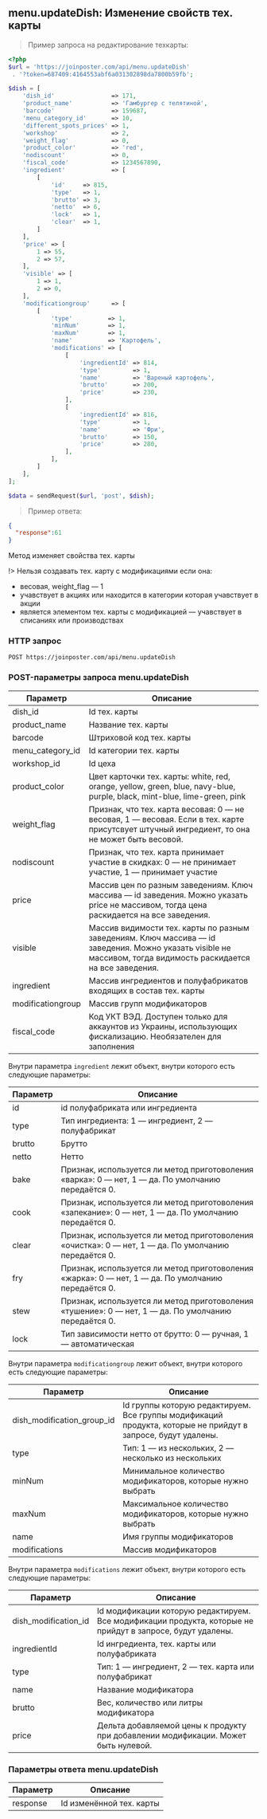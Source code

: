 ## menu.updateDish: Изменение свойств тех. карты

> Пример запроса на редактирование техкарты:

```php
<?php
$url = 'https://joinposter.com/api/menu.updateDish'
 . '?token=687409:4164553abf6a031302898da7800b59fb';

$dish = [
    'dish_id'                => 171,
    'product_name'           => 'Гамбургер с телятиной',
    'barcode'                => 159687,
    'menu_category_id'       => 10,
    'different_spots_prices' => 1,
    'workshop'               => 2,
    'weight_flag'            => 0,
    'product_color'          => 'red',
    'nodiscount'             => 0,
    'fiscal_code'            => 1234567890,
    'ingredient'             => [
        [
            'id'     => 815,
            'type'   => 1,
            'brutto' => 3,
            'netto'  => 6,
            'lock'   => 1,
            'clear'  => 1,
        ]
    ],
    'price' => [
        1 => 55,
        2 => 57,
    ],
    'visible' => [
        1 => 1,
        2 => 0,
    ],
    'modificationgroup'      => [
        [
            'type'          => 1,
            'minNum'        => 1,
            'maxNum'        => 1,
            'name'          => 'Картофель',
            'modifications' => [
                [
                    'ingredientId' => 814,
                    'type'         => 1,
                    'name'         => 'Вареный картофель',
                    'brutto'       => 200,
                    'price'        => 230,
                ],
                [
                    'ingredientId' => 816,
                    'type'         => 1,
                    'name'         => 'Фри',
                    'brutto'       => 150,
                    'price'        => 280,
                ],
            ],
        ]
    ],
];

$data = sendRequest($url, 'post', $dish);
```

> Пример ответа:

```json
{
  "response":61
}
```

Метод изменяет свойства тех. карты

!>     Нельзя создавать тех. карту с модификациями если она:    
  - весовая, weight_flag — 1
  - учавствует в акциях или находится в категории которая учавствует в акции
  - является элементом тех. карты с модификацией
  — учавствует в списаниях или производствах

### HTTP запрос

`POST https://joinposter.com/api/menu.updateDish`

### POST-параметры запроса menu.updateDish

Параметр | Описание
-------- | --------
dish_id | Id тех. карты
product_name | Название тех. карты
barcode | Штриховой код тех. карты
menu_category_id | Id категории тех. карты
workshop_id | Id цеха
product_color | Цвет карточки тех. карты: white, red, orange, yellow, green, blue, navy-blue, purple, black, mint-blue, lime-green, pink
weight_flag | Признак, что тех. карта весовая: 0 — не весовая, 1 — весовая. Если в тех. карте присутсвует штучный ингредиент, то она не может быть весовой.
nodiscount | Признак, что тех. карта  принимает участие в скидках: 0 — не принимает участие, 1 — принимает участие
price | Массив цен по разным заведениям. Ключ массива — id заведения. Можно указать price не массивом, тогда цена раскидается на все заведения.
visible | Массив видимости тех. карты по разным заведениям. Ключ массива — id заведения. Можно указать visible не массивом, тогда видимость раскидается на все заведения.
ingredient | Массив ингредиентов и полуфабрикатов входящих в состав тех. карты
modificationgroup | Массив групп модификаторов
fiscal_code | Код УКТ ВЭД. Доступен только для аккаунтов из Украины, использующих фискализацию. Необязателен для заполнения

Внутри параметра `ingredient` лежит объект, внутри которого есть следующие параметры:

Параметр | Описание
-------- | --------
id | id полуфабриката или ингредиента 
type | Тип ингредиента: 1 — ингредиент, 2 — полуфабрикат
brutto | Брутто
netto | Нетто
bake | Признак, используется ли метод приготоволения «варка»: 0 — нет, 1 — да. По умолчанию передаётся 0.
cook | Признак, используется ли метод приготоволения «запекание»: 0 — нет, 1 — да. По умолчанию передаётся 0.
clear | Признак, используется ли метод приготоволения «очистка»: 0 — нет, 1 — да. По умолчанию передаётся 0.
fry | Признак, используется ли метод приготоволения «жарка»: 0 — нет, 1 — да. По умолчанию передаётся 0.
stew | Признак, используется ли метод приготоволения «тушение»: 0 — нет, 1 — да. По умолчанию передаётся 0.
lock | Тип зависимости нетто от брутто: 0 — ручная, 1 — автоматическая

Внутри параметра `modificationgroup` лежит объект, внутри которого есть следующие параметры:

Параметр | Описание
-------- | --------
dish_modification_group_id | Id группы которую редактируем. Все группы модификаций продукта, которые не прийдут в запросе, будут удалены.
type | Тип: 1 — из нескольких, 2 — несколько из нескольких
minNum | Минимальное количество модификаторов, которые нужно выбрать
maxNum | Максимальное количество модификаторов, которые нужно выбрать
name | Имя группы модификаторов
modifications | Массив модификаторов

Внутри параметра `modifications` лежит объект, внутри которого есть следующие параметры:

Параметр | Описание
-------- | --------
dish_modification_id | Id модификации которую редактируем. Все модификации продукта, которые не прийдут в запросе, будут удалены.
ingredientId | Id ингредиента, тех. карты или полуфабриката
type | Тип: 1 — ингредиент, 2 — тех. карта или полуфабрикат
name | Название модификатора
brutto | Вес, количество или литры модификатора
price | Дельта добавляемой цены к продукту при добавлении модификации. Может быть нулевой.

### Параметры ответа menu.updateDish

Параметр | Описание
-------- | --------
response | Id изменённой тех. карты
